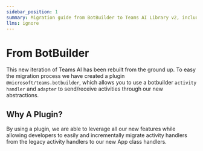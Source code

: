 ```yaml
---
sidebar_position: 1
summary: Migration guide from BotBuilder to Teams AI Library v2, including the BotBuilder plugin for compatibility with existing activity handlers and adapters.
llms: ignore
---
```


# From BotBuilder

This new iteration of Teams AI has been rebuilt from the ground up. To easy the migration process
we have created a plugin `@microsoft/teams.botbuilder`, which allows you to use a botbuilder `activity handler`
and `adapter` to send/receive activities through our new abstractions.

## Why A Plugin?

By using a plugin, we are able to leverage all our new features while allowing developers to easily and incrementally migrate activity handlers from the legacy activity handlers to our new App class handlers.
